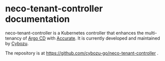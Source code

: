 # neco-tenant-controller documentation

neco-tenant-controller is a Kubernetes controller that enhances the multi-tenancy of [Argo CD][] with [Accurate][].
It is currently developed and maintained by [Cybozu](https://cybozu-global.com/).

The repository is at https://github.com/cybozu-go/neco-tenant-controller .

[Accurate]: https://github.com/cybozu-go/accurate
[Argo CD]: https://argo-cd.readthedocs.io/en/stable/
